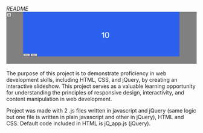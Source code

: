 *README*
![Design preview for the Slideshow](./Slideshow.png)

The purpose of this project is to demonstrate proficiency in web development skills, including HTML, CSS, and jQuery, by creating an interactive slideshow. 
This project serves as a valuable learning opportunity for understanding the principles of responsive design, interactivity, and content manipulation in web development.

Project was made with 2 .js files written in javascript and jQuery (same logic but one file is written in plain javascript and other in jQuery), HTML and CSS.
Default code included in HTML is jQ_app.js (jQuery).
